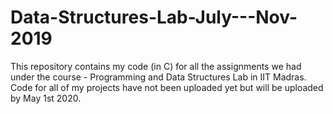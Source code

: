 # Data-Structures-Lab-July---Nov-2019
This repository contains my code (in C) for all the assignments we had under the course - Programming and Data Structures Lab in IIT Madras.
Code for all of my projects have not been uploaded yet but will be uploaded by May 1st 2020.
